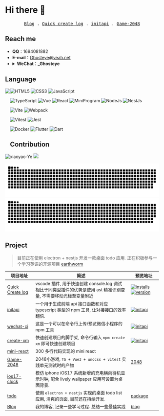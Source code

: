 # Hi there 👋
<!-- **xiaoyao-Ye/xiaoyao-Ye** is a ✨ _special_ ✨ repository because its `README.md` (this file) appears on your GitHub profile. -->
<!-- I'm a front-end developer -->
<!-- Here are some ideas to get you started: -->

<!-- - 🔭 I’m currently working on ✨...
- 🌱 I’m currently learning ✨...
- 👯 I’m looking to collaborate on ✨...
- 🤔 I’m looking for help with ✨...
- 💬 Ask me about ✨...
- 📫 How to reach me: ✨...
- 😄 Pronouns: ✨...
- ⚡ Fun fact: ✨... -->

<p align="center">
  <samp>
    <a href="https://xiaoyao-ye.github.io/blog/">Blog</a> .
    <a href="https://marketplace.visualstudio.com/items?itemName=Ghosteye.vs-quick-log">Quick create log</a> .
    <a href="https://github.com/xiaoyao-Ye/initapi">initapi</a> .
    <a href="https://xiaoyao-ye.github.io/Game-2048/">Game-2048</a>
<!--     <a href="https://xiaoyao-ye.github.io/plane-game/">plane-game</a> -->
  </samp>
</p>

## Reach me

- **QQ**：1694081882
- **E-mail**：Ghosteye@yeah.net
- <details><summary><strong>WeChat：_Ghosteye</strong></summary>
  二维码, 路虽远行将必至
  </details>

## Language

<img align="left" height="200em" src="https://github-readme-stats.vercel.app/api/top-langs/?username=xiaoyao-Ye&hide_title=true&layout=compact&langs_count=100&hide=HTML,Makefile,CSS,SCSS,LESS&theme=merko#gh-dark-mode-only" />

![HTML5](https://img.shields.io/badge/-HTML5-red?logo=html5&logoColor=white)
![CSS3](https://img.shields.io/badge/-CSS3-blue?logo=css3&logoColor=white)
![JavaScript](https://img.shields.io/badge/-JavaScript-yellow?logo=javascript&logoColor=white)

![TypeScript](https://img.shields.io/badge/-TypeScript-blue?logo=typescript&logoColor=white)
![Vue](https://img.shields.io/badge/-Vue-34495e?logo=vue.js)
![React](https://img.shields.io/badge/-React-282c34?logo=react)
![MiniProgram](https://img.shields.io/badge/-MiniProgram-07c160?logo=wechat&logoColor=white)
![NodeJs](https://img.shields.io/badge/-NodeJs-282c34?logo=node.js)
![NestJs](https://img.shields.io/badge/-NestJs-red?logo=nestjs)

![Vite](https://img.shields.io/badge/-Vite-646cff?logo=vite&logoColor=white)
![Webpack](https://img.shields.io/badge/-Webpack-1a6bac?logo=webpack)
<!-- ![Rollup](https://img.shields.io/badge/-Rollup-ef3335?logo=rollup.js&logoColor=white) -->

![Vitest](https://img.shields.io/badge/-Vitest-red?logo=vitest&logoColor=white)
![Jest](https://img.shields.io/badge/-Jest-green?logo=jest)

![Docker](https://img.shields.io/badge/-Docker-646cff?logo=docker&logoColor=white)
![Flutter](https://img.shields.io/badge/-Flutter-blue?logo=flutter)
![Dart](https://img.shields.io/badge/-Dart-purple?logo=dart)


## Contribution

<p align="left">
  <img height="150em" src="https://github-readme-streak-stats.herokuapp.com/?user=xiaoyao-Ye&theme=merko#gh-dark-mode-only" alt="xiaoyao-Ye" />
  <img height="150em" src="https://github-readme-stats-one-mu-82.vercel.app/api?username=xiaoyao-Ye&show_icons=true&hide_title=true&theme=merko#gh-dark-mode-only" />
</p>

<p align="left">
  <img src="https://raw.githubusercontent.com/xiaoyao-Ye/xiaoyao-Ye/dist/github-contribution-grid-snake-dark.svg#gh-dark-mode-only" />
  <img src="https://raw.githubusercontent.com/xiaoyao-Ye/xiaoyao-Ye/dist/github-contribution-grid-snake.svg#gh-light-mode-only" />
  <!-- ![TOG](https://raw.githubusercontent.com/xiaoyao-Ye/xiaoyao-Ye/dist/github-contribution-grid-snake-dark.svg#gh-dark-mode-only) -->
  <!-- ![TOG](https://raw.githubusercontent.com/xiaoyao-Ye/xiaoyao-Ye/dist/github-contribution-grid-snake.svg#gh-light-mode-only) -->
</p>

## Project

> 目前正在使用 electron + nestjs 开发一款桌面 todo 应用.
> 正在积极参与一个学习英语的开源项目 [earthworm](https://github.com/cuixueshe/earthworm) 

| 项目地址                                                       | 简述                                                                                                                  | 预览地址                                                                                                                                                                                                                                                                                                                                                                                                                                 |
| -------------------------------------------------------------- | --------------------------------------------------------------------------------------------------------------------- | ---------------------------------------------------------------------------------------------------------------------------------------------------------------------------------------------------------------------------------------------------------------------------------------------------------------------------------------------------------------------------------------------------------------------------------------- |
| [Quick Create log](https://github.com/xiaoyao-Ye/vs-quick-log) | vscode 插件, 用于快速创建 console.log 调试<br>相比于同类型插件的优势是使用 ast 精准识别变量, 不需要移动光标至变量附近 | [![installs](https://img.shields.io/visual-studio-marketplace/azure-devops/installs/total/ghosteye.vs-quick-log?label=Installs)](https://marketplace.visualstudio.com/items?itemName=ghosteye.vs-quick-log)[![version](https://img.shields.io/visual-studio-marketplace/v/ghosteye.vs-quick-log?color=%232ba1f1&logo=visual-studio-code&logoColor=%232ba1f1)](https://marketplace.visualstudio.com/items?itemName=ghosteye.vs-quick-log) |
| [initapi](https://github.com/xiaoyao-Ye/initapi)               | 一个用于生成前端 api 接口函数和对应 typescript 类型的 npm 工具, 让对接接口的效率翻倍.                                 | [![initapi](https://badgen.net/npm/v/initapi)](https://www.npmjs.com/package/initapi)                                                                                                                                                                                                                                                                                                                                                    |
| [wechat-ci](https://github.com/xiaoyao-Ye/wechat-ci)           | 这是一个可以在命令行上传/预览微信小程序的 npm 工具                                                                    | [![initapi](https://badgen.net/npm/v/wechat-ci)](https://www.npmjs.com/package/wechat-ci)                                                                                                                                                                                                                                                                                                                                                |
| [create-xm](https://github.com/xiaoyao-Ye/create-xm)           | 快速创建项目的脚手架, 命令行输入 `npm create xm` 即可快速创建项目                                                     | [![initapi](https://badgen.net/npm/v/create-xm)](https://www.npmjs.com/package/create-xm)                                                                                                                                                                                                                                                                                                                                                |
| [mini-react](https://github.com/xiaoyao-Ye/mini-react)         | 300 多行代码实现的 mini react                                                                                         |                                                                                                                                                                                                                                                                                                                                                                                                                                          |
| [Game-2048](https://github.com/xiaoyao-Ye/Game-2048)           | 2048小游戏, `TS + Vue3 + unocss + vitest` 实践单元测试时的产物                                                        | [2048](https://xiaoyao-ye.github.io/Game-2048/)                                                                                                                                                                                                                                                                                                                                                                                          |
| [ios17-clock](https://github.com/xiaoyao-Ye/ios17-clock)       | 模仿 iphone iOS17 系统新增的充电横向待机显示时钟, 配合 lively wallpaper 应用可设置为桌面背景.                         |                                                                                                                                                                                                                                                                                                                                                                                                                                          |
| [todo](https://github.com/xiaoyao-Ye/todo)                     | 使用 `electron + nestjs` 实现的桌面 todo list 应用, 清爽的页面, 目前还在持续开发.                                     | [package](https://github.com/xiaoyao-Ye/todo/releases/tag/v0.0.2)                                                                                                                                                                                                                                                                                                                                                                        |
| [Blog](https://github.com/xiaoyao-Ye/blog)                     | 我的博客, 记录一些学习过程. 总结一些最佳实践                                                                          | [blog](https://xiaoyao-ye.github.io/blog/)                                                                                                                                                                                                                                                                                                                                                                                               |

<!--
可你要明白啊我的朋友，
我们不能用温柔去应对黑暗，
要用火。
 -->
<!-- [![Typing SVG](https://readme-typing-svg.herokuapp.com?font=Fira+Code&duration=2000&pause=500&color=000000&center=%E9%94%99%E8%AF%AF%E7%9A%84&vCenter=%E9%94%99%E8%AF%AF%E7%9A%84&multiline=true&width=300&height=90&lines=%E5%8F%AF%E4%BD%A0%E8%A6%81%E6%98%8E%E7%99%BD%E5%95%8A%E6%88%91%E7%9A%84%E6%9C%8B%E5%8F%8B%EF%BC%8C;%E6%88%91%E4%BB%AC%E4%B8%8D%E8%83%BD%E7%94%A8%E6%B8%A9%E6%9F%94%E5%8E%BB%E5%BA%94%E5%AF%B9%E9%BB%91%E6%9A%97%EF%BC%8C;%E8%A6%81%E7%94%A8%E7%81%AB%E3%80%82)](https://git.io/typing-svg) -->

<!-- [![profile](https://github-profile-trophy.vercel.app/?username=xiaoyao-Ye&theme=algolia&column=8)](https://github-profile-trophy.vercel.app/?username=xiaoyao-Ye&theme=algolia&column=8) -->

<!-- 3D Chart -->
<!-- 
![3dChart](https://ssr-contributions-svg.vercel.app/_/xiaoyao-Ye?chart=3dbar&format=svg&weeks=40) 

![](https://activity-graph.herokuapp.com/graph?username=xiaoyao-Ye&theme=github)
![](https://visitor-badge.glitch.me/badge?page_id=xiaoyao-Ye.xiaoyao-Ye)
-->

<!-- [![Readme Card](https://github-readme-stats.vercel.app/api/pin/?username=xiaoyao-Ye&repo=ldapctl&show_owner=true&&theme=cobalt)](https://github.com/xiaoyao-Ye/wechat-ci) -->

<!-- ![profile views](https://komarev.com/ghpvc/?username=xiaoyao-Ye&style=plastic) -->

 
